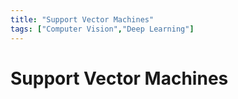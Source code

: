 ```yaml
---
title: "Support Vector Machines"
tags: ["Computer Vision","Deep Learning"]
---
```


# Support Vector Machines
